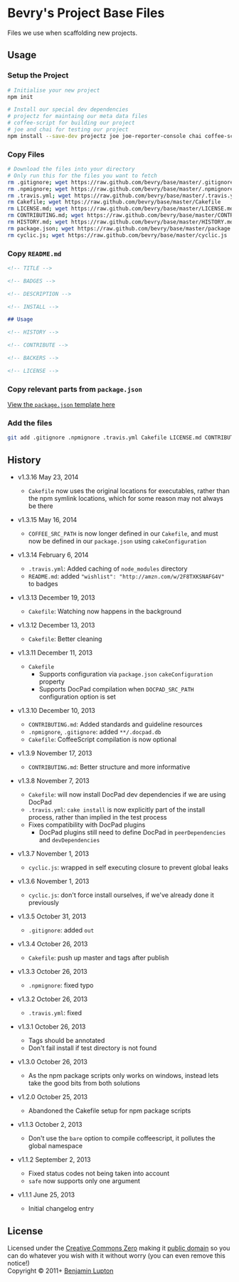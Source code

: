# Bevry's Project Base Files
Files we use when scaffolding new projects.


## Usage

### Setup the Project

``` bash
# Initialise your new project
npm init

# Install our special dev dependencies
# projectz for maintaing our meta data files
# coffee-script for building our project
# joe and chai for testing our project
npm install --save-dev projectz joe joe-reporter-console chai coffee-script
```

### Copy Files

``` bash
# Download the files into your directory
# Only run this for the files you want to fetch
rm .gitignore; wget https://raw.github.com/bevry/base/master/.gitignore
rm .npmignore; wget https://raw.github.com/bevry/base/master/.npmignore
rm .travis.yml; wget https://raw.github.com/bevry/base/master/.travis.yml
rm Cakefile; wget https://raw.github.com/bevry/base/master/Cakefile
rm LICENSE.md; wget https://raw.github.com/bevry/base/master/LICENSE.md
rm CONTRIBUTING.md; wget https://raw.github.com/bevry/base/master/CONTRIBUTING.md
rm HISTORY.md; wget https://raw.github.com/bevry/base/master/HISTORY.md
rm package.json; wget https://raw.github.com/bevry/base/master/package.json
rm cyclic.js; wget https://raw.github.com/bevry/base/master/cyclic.js
```

### Copy `README.md`

``` markdown
<!-- TITLE -->

<!-- BADGES -->

<!-- DESCRIPTION -->

<!-- INSTALL -->

## Usage

<!-- HISTORY -->

<!-- CONTRIBUTE -->

<!-- BACKERS -->

<!-- LICENSE -->
```


### Copy relevant parts from `package.json`

[View the `package.json` template here](https://github.com/bevry/base/blob/master/package.json)


### Add the files

``` bash
git add .gitignore .npmignore .travis.yml Cakefile LICENSE.md CONTRIBUTING.md HISTORY.md README.md package.json cyclic.js src/
```


## History

- v1.3.16 May 23, 2014
	- `Cakefile` now uses the original locations for executables, rather than the npm symlink locations, which for some reason may not always be there

- v1.3.15 May 16, 2014
	- `COFFEE_SRC_PATH` is now longer defined in our `Cakefile`, and must now be defined in our `package.json` using `cakeConfiguration`

- v1.3.14 February 6, 2014
	- `.travis.yml`: Added caching of `node_modules` directory
	- `README.md`: added `"wishlist": "http://amzn.com/w/2F8TXKSNAFG4V"` to badges

- v1.3.13 December 19, 2013
	- `Cakefile`: Watching now happens in the background

- v1.3.12 December 13, 2013
	- `Cakefile`: Better cleaning

- v1.3.11 December 11, 2013
	- `Cakefile`
		- Supports configuration via `package.json` `cakeConfiguration` property
		- Supports DocPad compilation when `DOCPAD_SRC_PATH` configuration option is set

- v1.3.10 December 10, 2013
	- `CONTRIBUTING.md`: Added standards and guideline resources
	- `.npmignore`, `.gitignore`: added `**/.docpad.db`
	- `Cakefile`: CoffeeScript compilation is now optional

- v1.3.9 November 17, 2013
	- `CONTRIBUTING.md`: Better structure and more informative

- v1.3.8 November 7, 2013
	- `Cakefile`: will now install DocPad dev dependencies if we are using DocPad
	- `.travis.yml`: `cake install` is now explicitly part of the install process, rather than implied in the test process
	- Fixes compatibility with DocPad plugins
		- DocPad plugins still need to define DocPad in `peerDependencies` and `devDependencies`

- v1.3.7 November 1, 2013
	- `cyclic.js`: wrapped in self executing closure to prevent global leaks

- v1.3.6 November 1, 2013
	- `cyclic.js`: don't force install ourselves, if we've already done it previously

- v1.3.5 October 31, 2013
	- `.gitignore`: added `out`

- v1.3.4 October 26, 2013
	- `Cakefile`: push up master and tags after publish

- v1.3.3 October 26, 2013
	- `.npmignore`: fixed typo

- v1.3.2 October 26, 2013
	- `.travis.yml`: fixed

- v1.3.1 October 26, 2013
	- Tags should be annotated
	- Don't fail install if test directory is not found

- v1.3.0 October 26, 2013
	- As the npm package scripts only works on windows, instead lets take the good bits from both solutions

- v1.2.0 October 25, 2013
	- Abandoned the Cakefile setup for npm package scripts

- v1.1.3 October 2, 2013
	- Don't use the `bare` option to compile coffeescript, it pollutes the global namespace

- v1.1.2 September 2, 2013
	- Fixed status codes not being taken into account
	- `safe` now supports only one argument

- v1.1.1 June 25, 2013
	- Initial changelog entry


## License
Licensed under the [Creative Commons Zero](http://creativecommons.org/publicdomain/zero/1.0/) making it [public domain](https://en.wikipedia.org/wiki/Public_domain) so you can do whatever you wish with it without worry (you can even remove this notice!)
<br/>Copyright &copy; 2011+ [Benjamin Lupton](http://balupton.com)
